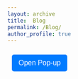 ```yaml
---
layout: archive
title:  Blog
permalink: /Blog/
author_profile: true
---
```


<style>
    body {
      font-family: Arial, sans-serif;
    }

    /* Popup Styling */
    .popup {
      display: none;
      position: fixed;
      top: 50%;
      left: 50%;
      transform: translate(-50%, -50%);
      width: 80%;
      max-width: 900px;
      background-color: white;
      box-shadow: 0 4px 8px rgba(0, 0, 0, 0.2);
      padding: 20px;
      z-index: 1000;
      overflow: hidden;
    }

    /* Overlay Styling */
    .overlay {
      display: none;
      position: fixed;
      top: 0;
      left: 0;
      width: 100%;
      height: 100%;
      background-color: rgba(0, 0, 0, 0.5);
      z-index: 999;
    }

    iframe {
      width: 100%;
      height: 400px;
      border: none;
    }

    /* Button Styling */
    button {
      margin: 10px;
      padding: 10px 15px;
      font-size: 16px;
      cursor: pointer;
      background-color: #007bff;
      color: white;
      border: none;
      border-radius: 5px;
    }

    button:hover {
      background-color: #0056b3;
    }    
  </style>


  <!-- Open Pop-up Button -->
  <button onclick="BOOKPOP_1()">Open Pop-up</button>

  <!-- Overlay -->
  <div id="overlay" onclick="closePopup()"></div>

  <!-- Pop-up -->
  <div id="popup" class="popup">
    <span onclick="closePopup()">&times;</span>
    <h3>Embedded Content</h3>
    <iframe id="popupIframe" src="" frameborder="0" scrolling="yes"></iframe>
  </div>
  
  <script>
    function BOOKPOP_1() {
      document.getElementById('popup').style.display = 'block';
      document.getElementById('overlay').style.display = 'block';
      
      // Set the src for the iframe to load external content
      document.getElementById('popupIframe').src = 'https://books.google.co.in/books?id=WV9CEAAAQBAJ&lpg=PA101&lr&pg=PA101&output=embed';  // Example URL
    }

    function closePopup() {
      document.getElementById('popup').style.display = 'none';
      document.getElementById('overlay').style.display = 'none';
      
      // Clear the src to stop loading when the popup is closed
      document.getElementById('popupIframe').src = '';
    }
  </script>

<!--
<style>
body {
  background-color: #ededed;
  color: black;
}

.dark-mode {
  background-color: black;
  color: white;
}

iframe {
      width: 100%;
      height: 400px;
      border: none;
    }
summary {
      font-weight: bold;
      font-size: 22px;
      cursor: pointer;
      color: #007BFF;
    }

  summary:hover {
      color: #0056b3;
  }

  details[open] summary {
      color: #FF5733;
    padding-bottom:-10;
    }
p{
  margin:0;
  padding:0;
}  
</style>

<button onclick="myFunction()">Toggle dark mode</button>

<details>
  <summary>Click to expand!</summary>
  under construction
</details>



<script>
function myFunction() {
   var element = document.body;
   element.classList.toggle("dark-mode");
}
</script>

-->



